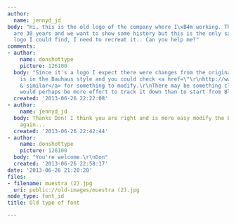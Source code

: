 ```yaml
---
author:
  name: jennyd_jd
body: "Hi, this is the old logo of the company where I\xB4m working. This year they
  are 30 years and we want to show some history but this is the only sample of the
  logo I could find, I need to recreat it.. Can you help me?"
comments:
- author:
    name: donshottype
    picture: 126100
  body: "Since it's a logo I expect there were changes from the original font. This
    is in the Bauhaus style and you could check <a href=\"\r\nhttp://www.identifont.com/list?3+Blippo+0+23X+1+CFR+1+3V0+1+5Z4+1+1MU+1+3GX+2+8YS+2+M2Q+2+A5L+2+LZQ+2+2DPC+4+259D+4+OFX+4+OVA+4+P1T+4+NHR+4+ILY+4+77J+4+6IO+4+N7+4+6CV+4+F3R+4+51D+4+KJ3+4+MWH+4+68L+4+77Q+5+3CE+5+3UJ+5+3UL+5\">Blippo
    & similar</a> for something to modify.\r\nThere may be something closer, but it
    would perhaps be more effort to track it down than to start from Blippo or similar.\r\nDon\r\n"
  created: '2013-06-26 22:22:08'
- author:
    name: jennyd_jd
  body: Thanks Don! I think you are right and is more easy modify the Blippo... Thanks
    again...
  created: '2013-06-26 22:42:44'
- author:
    name: donshottype
    picture: 126100
  body: "You're welcome.\r\nDon"
  created: '2013-06-26 22:58:17'
date: '2013-06-26 21:20:20'
files:
- filename: muestra (2).jpg
  uri: public://old-images/muestra (2).jpg
node_type: font_id
title: Old type of font

---
```

